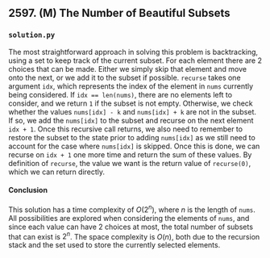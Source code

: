 ## 2597. (M) The Number of Beautiful Subsets

### `solution.py`
The most straightforward approach in solving this problem is backtracking, using a set to keep track of the current subset. For each element there are 2 choices that can be made. Either we simply skip that element and move onto the next, or we add it to the subset if possible. `recurse` takes one argument `idx`, which represents the index of the element in `nums` currently being considered. If `idx == len(nums)`, there are no elements left to consider, and we return `1` if the subset is not empty. Otherwise, we check whether the values `nums[idx] - k` and `nums[idx] + k` are not in the subset. If so, we add the `nums[idx]` to the subset and recurse on the next element `idx + 1`. Once this recursive call returns, we also need to remember to restore the subset to the state prior to adding `nums[idx]` as we still need to account for the case where `nums[idx]` is skipped. Once this is done, we can recurse on `idx + 1` one more time and return the sum of these values. By definition of `recurse`, the value we want is the return value of `recurse(0)`, which we can return directly.  

#### Conclusion
This solution has a time complexity of $O(2^n)$, where $n$ is the length of `nums`. All possibilities are explored when considering the elements of `nums`, and since each value can have 2 choices at most, the total number of subsets that can exist is $2^n$. The space complexity is $O(n)$, both due to the recursion stack and the set used to store the currently selected elements.  
  

